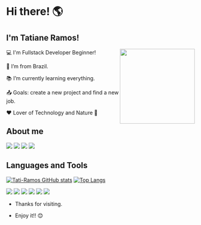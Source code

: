 

# Hi there! 🌎
 ##     I'm Tatiane Ramos!                      
 <img align="right" width="200" height="200" src="https://st.depositphotos.com/1005574/2215/v/600/depositphotos_22159317-stock-illustration-sunflower.jpg">



:computer: I'm Fullstack Developer Beginner!

:house_with_garden: I’m from Brazil.

:books: I’m currently learning everything. 

:outbox_tray:  Goals: create a new project and find a new job.

 ❤ Lover of Technology and Nature 🌱 

## About me


<div> 
   <a href="https://instagram.com/tati_sr95" target="_blank"><img src="https://img.shields.io/badge/-Instagram-%23E4405F?style=for-the-badge&logo=instagram&logoColor=white" target="_blank"></a>
   <a href = "mailto:tatiane_sr@outlook.com"><img src="https://img.shields.io/badge/Microsoft_Outlook-0078D4?style=for-the-badge&logo=microsoft-outlook&logoColor=white"></a>
  <a href="https://www.linkedin.com/in/tatiane-ramos-67bb29215" target="_blank"><img src="https://img.shields.io/badge/-LinkedIn-%230077B5?style=for-the-badge&logo=linkedin&logoColor=white" target="_blank"></a> 
 <a href=https://github.com/Tati-Ramos><img src=https://img.shields.io/badge/GitHub-100000?style=for-the-badge&logo=github&logoColor=white></a>
 
</div>


## Languages and Tools


[![Tati-Ramos GitHub stats](https://github-readme-stats.vercel.app/api?username=Tati-Ramos)](https://github.com/Tati-Ramos/github-readme-stats)
[![Top Langs](https://github-readme-stats.vercel.app/api/top-langs/?username=Tati-Ramos&layout=compact)](https://github.com/Tati-Ramos/github-readme-stats)



<img src="https://img.shields.io/badge/JavaScript-323330?style=for-the-badge&logo=javascript&logoColor=F7DF1E" /> <img src="https://img.shields.io/badge/HTML5-E34F26?style=for-the-badge&logo=html5&logoColor=white" /> <img src="https://img.shields.io/badge/CSS-239120?&style=for-the-badge&logo=css3&logoColor=white" /> <img src="https://img.shields.io/badge/Python-3776AB?style=for-the-badge&logo=python&logoColor=white"/> <img src="https://img.shields.io/badge/Java-ED8B00?style=for-the-badge&logo=java&logoColor=white" /> <img src="https://img.shields.io/badge/MySQL-00000F?style=for-the-badge&logo=mysql&logoColor=white" />







- Thanks for visiting.

- Enjoy it!! 😊




